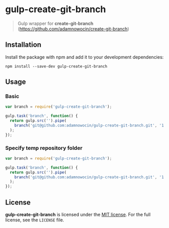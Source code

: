 # gulp-create-git-branch
> Gulp wrapper for **create-git-branch** (https://github.com/adamnowocin/create-git-branch)

## Installation

Install the package with npm and add it to your development dependencies:

`npm install --save-dev gulp-create-git-branch`

## Usage

### Basic

```javascript
var branch = require('gulp-create-git-branch');

gulp.task('branch', function() {
  return gulp.src('').pipe(
    branch('git@github.com:adamnowocin/gulp-create-git-branch.git', '1.0.0')
  );
});
```

### Specify temp repository folder

```javascript
var branch = require('gulp-create-git-branch');

gulp.task('branch', function() {
  return gulp.src('').pipe(
    branch('git@github.com:adamnowocin/gulp-create-git-branch.git', '1.0.0', 'tmp-repo')
  );
});
```

## License

**gulp-create-git-branch** is licensed under the [MIT license](http://opensource.org/licenses/MIT).
For the full license, see the `LICENSE` file.
